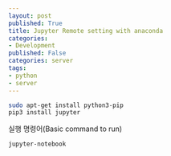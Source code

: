 ```yaml
---
layout: post
published: True
title: Jupyter Remote setting with anaconda
categories:
- Development
published: False
categories: server
tags:
- python
- server
---
```



```bash
sudo apt-get install python3-pip
pip3 install jupyter
```

실행 명령어(Basic command to run)
```
jupyter-notebook
```
